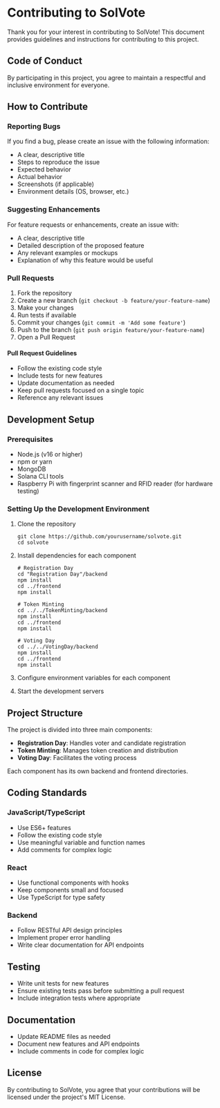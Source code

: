 # Contributing to SolVote

Thank you for your interest in contributing to SolVote! This document provides guidelines and instructions for contributing to this project.

## Code of Conduct

By participating in this project, you agree to maintain a respectful and inclusive environment for everyone.

## How to Contribute

### Reporting Bugs

If you find a bug, please create an issue with the following information:

- A clear, descriptive title
- Steps to reproduce the issue
- Expected behavior
- Actual behavior
- Screenshots (if applicable)
- Environment details (OS, browser, etc.)

### Suggesting Enhancements

For feature requests or enhancements, create an issue with:

- A clear, descriptive title
- Detailed description of the proposed feature
- Any relevant examples or mockups
- Explanation of why this feature would be useful

### Pull Requests

1. Fork the repository
2. Create a new branch (`git checkout -b feature/your-feature-name`)
3. Make your changes
4. Run tests if available
5. Commit your changes (`git commit -m 'Add some feature'`)
6. Push to the branch (`git push origin feature/your-feature-name`)
7. Open a Pull Request

#### Pull Request Guidelines

- Follow the existing code style
- Include tests for new features
- Update documentation as needed
- Keep pull requests focused on a single topic
- Reference any relevant issues

## Development Setup

### Prerequisites

- Node.js (v16 or higher)
- npm or yarn
- MongoDB
- Solana CLI tools
- Raspberry Pi with fingerprint scanner and RFID reader (for hardware testing)

### Setting Up the Development Environment

1. Clone the repository
   ```
   git clone https://github.com/yourusername/solvote.git
   cd solvote
   ```

2. Install dependencies for each component
   ```
   # Registration Day
   cd "Registration Day"/backend
   npm install
   cd ../frontend
   npm install

   # Token Minting
   cd ../../TokenMinting/backend
   npm install
   cd ../frontend
   npm install

   # Voting Day
   cd ../../VotingDay/backend
   npm install
   cd ../frontend
   npm install
   ```

3. Configure environment variables for each component

4. Start the development servers

## Project Structure

The project is divided into three main components:

- **Registration Day**: Handles voter and candidate registration
- **Token Minting**: Manages token creation and distribution
- **Voting Day**: Facilitates the voting process

Each component has its own backend and frontend directories.

## Coding Standards

### JavaScript/TypeScript

- Use ES6+ features
- Follow the existing code style
- Use meaningful variable and function names
- Add comments for complex logic

### React

- Use functional components with hooks
- Keep components small and focused
- Use TypeScript for type safety

### Backend

- Follow RESTful API design principles
- Implement proper error handling
- Write clear documentation for API endpoints

## Testing

- Write unit tests for new features
- Ensure existing tests pass before submitting a pull request
- Include integration tests where appropriate

## Documentation

- Update README files as needed
- Document new features and API endpoints
- Include comments in code for complex logic

## License

By contributing to SolVote, you agree that your contributions will be licensed under the project's MIT License.